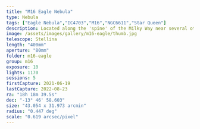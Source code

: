 ```yaml
---
title: "M16 Eagle Nebula"
type: Nebula
tags: ["Eagle Nebula","IC4703","M16","NGC6611","Star Queen"]
description: Located along the 'spine' of the Milky Way near several other popular nebulae, M16 has many names from the Star Queen to the Eagle Nebula. A vast emission nebula, at its heart lies the fabled Pillars of Creation. Just over 3 hours exposure went into this image.
image: /assets/images/gallery/m16-eagle/thumb.jpg
telescope: Stellina
length: "400mm"
aperture: "80mm"
folder: m16-eagle
group: m16
exposure: 10
lights: 1170
sessions: 5
firstCapture: 2021-06-19 
lastCapture: 2022-08-23
ra: "18h 18m 39.5s"
dec: "-13° 46' 58.603"
size: "43.054 x 31.973 arcmin"
radius: "0.447 deg"
scale: "0.619 arcsec/pixel"
---
```

